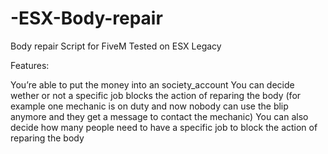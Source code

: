 # -ESX-Body-repair
Body repair Script for FiveM
Tested on ESX Legacy

Features:

You’re able to put the money into an society_account
You can decide wether or not a specific job blocks the action of reparing the body (for example one mechanic is on duty and now nobody can use the blip anymore and they get a message to contact the mechanic)
You can also decide how many people need to have a specific job to block the action of reparing the body
